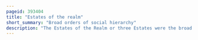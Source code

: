 ```yaml
---
pageid: 393404
title: "Estates of the realm"
short_summary: "Broad orders of social hierarchy"
description: "The Estates of the Realm or three Estates were the broad Orders of social Hierarchy used in Christendom from the middle Age to the early modern Era. Over Time different Systems developed and evolved for dividing Members of Society into Estates."
---
```

